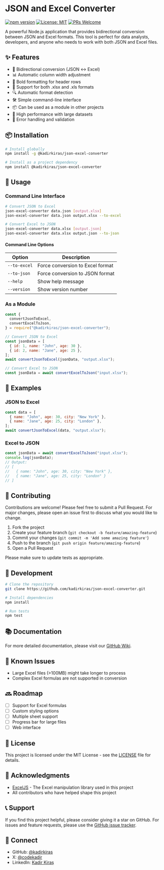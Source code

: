 # JSON and Excel Converter

[![npm version](https://badge.fury.io/js/%40kadirkiras%2Fjson-excel-converter.svg)](https://badge.fury.io/js/%40kadirkiras%2Fjson-excel-converter)
[![License: MIT](https://img.shields.io/badge/License-MIT-yellow.svg)](https://opensource.org/licenses/MIT)
[![PRs Welcome](https://img.shields.io/badge/PRs-welcome-brightgreen.svg)](http://makeapullrequest.com)

A powerful Node.js application that provides bidirectional conversion between JSON and Excel formats. This tool is perfect for data analysts, developers, and anyone who needs to work with both JSON and Excel files.

## ✨ Features

- 🔄 Bidirectional conversion (JSON ↔ Excel)
- 📊 Automatic column width adjustment
- 🎨 Bold formatting for header rows
- 📝 Support for both .xlsx and .xls formats
- 🔍 Automatic format detection
- 🛠️ Simple command-line interface
- 📦 Can be used as a module in other projects
- 🚀 High performance with large datasets
- 💪 Error handling and validation

## 📦 Installation

```bash
# Install globally
npm install -g @kadirkiras/json-excel-converter

# Install as a project dependency
npm install @kadirkiras/json-excel-converter
```

## 🚀 Usage

### Command Line Interface

```bash
# Convert JSON to Excel
json-excel-converter data.json [output.xlsx]
json-excel-converter data.json output.xlsx --to-excel

# Convert Excel to JSON
json-excel-converter data.xlsx [output.json]
json-excel-converter data.xlsx output.json --to-json
```

#### Command Line Options

| Option       | Description                      |
| ------------ | -------------------------------- |
| `--to-excel` | Force conversion to Excel format |
| `--to-json`  | Force conversion to JSON format  |
| `--help`     | Show help message                |
| `--version`  | Show version number              |

### As a Module

```javascript
const {
  convertJsonToExcel,
  convertExcelToJson,
} = require("@kadirkiras/json-excel-converter");

// Convert JSON to Excel
const jsonData = [
  { id: 1, name: "John", age: 30 },
  { id: 2, name: "Jane", age: 25 },
];
await convertJsonToExcel(jsonData, "output.xlsx");

// Convert Excel to JSON
const jsonData = await convertExcelToJson("input.xlsx");
```

## 📝 Examples

### JSON to Excel

```javascript
const data = [
  { name: "John", age: 30, city: "New York" },
  { name: "Jane", age: 25, city: "London" },
];
await convertJsonToExcel(data, "output.xlsx");
```

### Excel to JSON

```javascript
const jsonData = await convertExcelToJson("input.xlsx");
console.log(jsonData);
// Output:
// [
//   { name: "John", age: 30, city: "New York" },
//   { name: "Jane", age: 25, city: "London" }
// ]
```

## 🤝 Contributing

Contributions are welcome! Please feel free to submit a Pull Request. For major changes, please open an issue first to discuss what you would like to change.

1. Fork the project
2. Create your feature branch (`git checkout -b feature/amazing-feature`)
3. Commit your changes (`git commit -m 'Add some amazing feature'`)
4. Push to the branch (`git push origin feature/amazing-feature`)
5. Open a Pull Request

Please make sure to update tests as appropriate.

## 🧪 Development

```bash
# Clone the repository
git clone https://github.com/kadirkiras/json-excel-converter.git

# Install dependencies
npm install

# Run tests
npm test

```

## 📚 Documentation

For more detailed documentation, please visit our [GitHub Wiki](https://github.com/kadirkiras/json-excel-converter/wiki).

## 🐛 Known Issues

- Large Excel files (>100MB) might take longer to process
- Complex Excel formulas are not supported in conversion

## 🔜 Roadmap

- [ ] Support for Excel formulas
- [ ] Custom styling options
- [ ] Multiple sheet support
- [ ] Progress bar for large files
- [ ] Web interface

## 📄 License

This project is licensed under the MIT License - see the [LICENSE](LICENSE) file for details.

## 🙏 Acknowledgments

- [ExcelJS](https://github.com/exceljs/exceljs) - The Excel manipulation library used in this project
- All contributors who have helped shape this project

## 📞 Support

If you find this project helpful, please consider giving it a star on GitHub. For issues and feature requests, please use the [GitHub issue tracker](https://github.com/kadirkiras/json-excel-converter/issues).

## 🤝 Connect

- GitHub: [@kadirkiras](https://github.com/kadirkiras)
- X: [@codekadir](https://x.com/codekadir)
- LinkedIn: [Kadir Kiraş](https://linkedin.com/in/kadirkiras)
